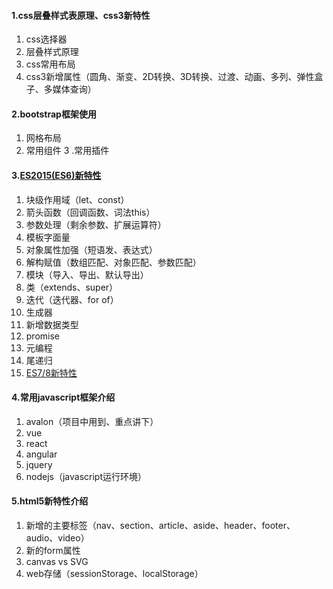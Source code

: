 #### 1.css层叠样式表原理、css3新特性
1. css选择器
2. 层叠样式原理
3. css常用布局
4. css3新增属性（圆角、渐变、2D转换、3D转换、过渡、动画、多列、弹性盒子、多媒体查询）

#### 2.bootstrap框架使用
1. 网格布局
2. 常用组件
3 .常用插件

#### 3.[ES2015(ES6)新特性](http://es6.ruanyifeng.com/)  
1. 块级作用域（let、const）
2. 箭头函数（回调函数、词法this）
3. 参数处理（剩余参数、扩展运算符）
4. 模板字面量
5. 对象属性加强（短语发、表达式）
6. 解构赋值（数组匹配、对象匹配、参数匹配）
7. 模块（导入、导出、默认导出）
8. 类（extends、super）
9. 迭代（迭代器、for of）
10. 生成器
11. 新增数据类型
12. promise
13. 元编程
14. 尾递归
15. [ES7/8新特性](https://www.jianshu.com/p/13c5d002478b)  

#### 4.常用javascript框架介绍
1. avalon（项目中用到、重点讲下）
2. vue
3. react
4. angular
5. jquery
6. nodejs（javascript运行环境）

#### 5.html5新特性介绍

1. 新增的主要标签（nav、section、article、aside、header、footer、audio、video）
2. 新的form属性
3. canvas vs SVG
4. web存储（sessionStorage、localStorage）


